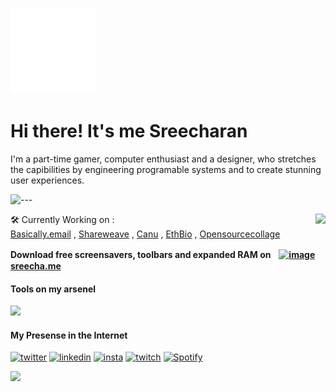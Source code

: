![](./assets/wave.svg)
# Hi there! It's me Sreecharan
I'm a part-time gamer, computer enthusiast and a designer, who stretches the capibilities by engineering programable systems and to create stunning user experiences.

![---](https://user-images.githubusercontent.com/65058816/171184779-aaa50d81-c94e-46ca-a2ba-0db8ab4e98d0.png)

<a href="https://discord.com/users/892689836249591849">
  <img src="https://lanyard-profile-readme.vercel.app/api/892689836249591849?idleMessage=Just%20chillin'%20at%20the%20moment..." align="right" />
</a>

<p align="left">
  
  🛠️ Currently Working on : <br>
  [Basically.email](https://basically.email) , [Shareweave](https://shreweave.com) , [Canu](https://canu.app) , [EthBio](https://ethbio.xyz) , [Opensourcecollage](https://opensourcecollage.com)
</p>

  **Download free screensavers, toolbars and expanded RAM onㅤ[![image](https://user-images.githubusercontent.com/65058816/171200402-ec9b3abe-0128-46aa-a3d5-70d3fc28fb3a.png)
  sreecha.me](https://sreecha.me)**

  
  #### Tools on my arsenel 
  <img src="https://user-images.githubusercontent.com/65058816/171198164-32372af5-5e36-42e1-9100-5390f6b301ce.png" width="350">
 
  
  #### My Presense in the Internet
[![twitter](https://user-images.githubusercontent.com/65058816/171188469-5a80bac3-595c-4a36-acae-72cbbc8e5f24.png)](https://twitter.com/atsreecha) 
[![linkedin](https://user-images.githubusercontent.com/65058816/171189420-8900d686-d4d6-4fc9-8fb4-d0547fc692a6.png)](https://linkedin.com/in/atsreecha) 
[![insta](https://user-images.githubusercontent.com/65058816/171194419-9eac7409-e786-4188-ae14-b8e8a9c79d20.png)](https://www.instagram.com/sr2echa/)
[![twitch](https://user-images.githubusercontent.com/65058816/171194467-3c547e74-10a0-4006-abf5-eb2ec78a29d2.png)](https://twitch.tv/twitch_candyx)
[![Spotify](https://user-images.githubusercontent.com/65058816/171203206-f6517345-6bef-4e2b-bc60-a077450ade84.png)](https://open.spotify.com/playlist/5n7wylHu4IS2IcmZ4rP06o)


<img src="https://hits.link/hits?url=https://sreecha.me" />
